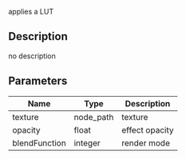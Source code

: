 applies a LUT



## Description
no description
## Parameters

<table>
<thead>
	<tr>
		<th>Name</th>
		<th>Type</th>
		<th>Description</th>
	</tr>
</thead>
<tr>
	<td>texture</td>
	<td><div class='bg-indigo-800 px-2 py-px text-white rounded-sm'>node_path</div></td>
	<td>texture</td>
</tr>
<tr>
	<td>opacity</td>
	<td><div class='bg-yellow-800 px-2 py-px text-white rounded-sm'>float</div></td>
	<td>effect opacity</td>
</tr>
<tr>
	<td>blendFunction</td>
	<td><div class='bg-orange-800 px-2 py-px text-white rounded-sm'>integer</div></td>
	<td>render mode</td>
</tr>
</table>